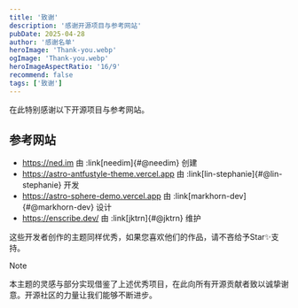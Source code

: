```yaml
---
title: '致谢'
description: '感谢开源项目与参考网站'
pubDate: 2025-04-28
author: '感谢名单'
heroImage: 'Thank-you.webp'
ogImage: 'Thank-you.webp'
heroImageAspectRatio: '16/9'
recommend: false
tags: ['致谢']
---
```


在此特别感谢以下开源项目与参考网站。

## 参考网站

- https://ned.im 由 :link[needim]{#@needim} 创建
- https://astro-antfustyle-theme.vercel.app 由 :link[lin-stephanie]{#@lin-stephanie} 开发
- https://astro-sphere-demo.vercel.app 由 :link[markhorn-dev]{#@markhorn-dev} 设计
- https://enscribe.dev/ 由 :link[jktrn]{#@jktrn} 维护

这些开发者创作的主题同样优秀，如果您喜欢他们的作品，请不吝给予Star✨支持。

> [!note]
> 本主题的灵感与部分实现借鉴了上述优秀项目，在此向所有开源贡献者致以诚挚谢意。开源社区的力量让我们能够不断进步。
